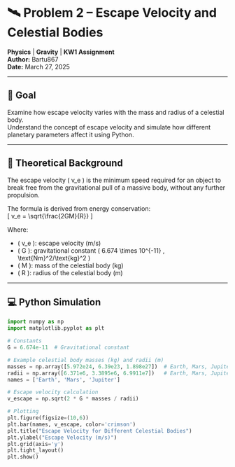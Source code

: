 # 🛰️ Problem 2 – Escape Velocity and Celestial Bodies

**Physics** | **Gravity** | **KW1 Assignment**  
**Author:** Bartu867  
**Date:** March 27, 2025

---

## 🎯 Goal

Examine how escape velocity varies with the mass and radius of a celestial body.  
Understand the concept of escape velocity and simulate how different planetary parameters affect it using Python.

---

## 📘 Theoretical Background

The escape velocity \( v_e \) is the minimum speed required for an object to break free from the gravitational pull of a massive body, without any further propulsion.

The formula is derived from energy conservation:  
\[
v_e = \sqrt{\frac{2GM}{R}}
\]

Where:
- \( v_e \): escape velocity (m/s)
- \( G \): gravitational constant \( 6.674 \times 10^{-11} \, \text{Nm}^2/\text{kg}^2 \)
- \( M \): mass of the celestial body (kg)
- \( R \): radius of the celestial body (m)

---

## 💻 Python Simulation

```python
import numpy as np
import matplotlib.pyplot as plt

# Constants
G = 6.674e-11  # Gravitational constant

# Example celestial body masses (kg) and radii (m)
masses = np.array([5.972e24, 6.39e23, 1.898e27])  # Earth, Mars, Jupiter
radii = np.array([6.371e6, 3.3895e6, 6.9911e7])   # Earth, Mars, Jupiter
names = ['Earth', 'Mars', 'Jupiter']

# Escape velocity calculation
v_escape = np.sqrt(2 * G * masses / radii)

# Plotting
plt.figure(figsize=(10,6))
plt.bar(names, v_escape, color='crimson')
plt.title("Escape Velocity for Different Celestial Bodies")
plt.ylabel("Escape Velocity (m/s)")
plt.grid(axis='y')
plt.tight_layout()
plt.show()
